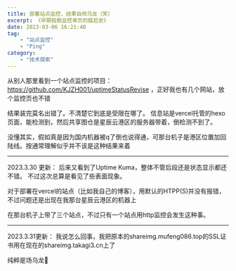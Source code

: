 ```yaml
---
title: 部署站点监控，结果自闹乌龙（笑）
excerpt: 《早期捣鼓监控单页的尴尬史》
date: 2023-03-06 16:21:40
tag: 
    - "站点监控"
    - "Ping"
category:
    - "技术探索"
---
```

从别人那里看到一个站点监控的项目：https://github.com/KJZH001/uptimeStatusRevise ，正好我也有几个网站，放个监控页也不错

结果装完莫名出错了。不清楚它到底是受限在哪了。
信息站是vercel托管的hexo页面，能检测到，然后共享图仓是星辰云港区的服务器带着，倒检测不到了。

没懂其实，假如真是因为国内机器被q了倒也说得通，可那台机子是港区位置加回陆线。按通常理解似乎并不该是这种结果来着

---

2023.3.30 更新：
后来又看到了Uptime Kuma，整体不管后段还是状态显示都还不错。
不过这次总算是看见了些表面现象。

对于部署在vercel的站点（比如我自己的博客），用默认的HTPP(S)并没有报错，不过问题还是出现在我那台星辰云港区的机器上

在那台机子上带了三个站点，不过只有一个站点用http监控会发生这种事。

---

2023.3.31更新：
我说怎么回事，我把原本的shareimg.mufeng086.top的SSL证书用在现在的shareimg.takagi3.cn上了

纯粹是场乌龙🤣
